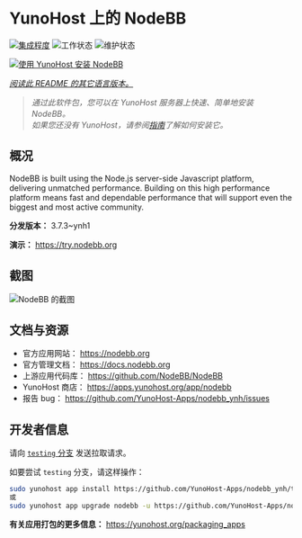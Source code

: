 <!--
注意：此 README 由 <https://github.com/YunoHost/apps/tree/master/tools/readme_generator> 自动生成
请勿手动编辑。
-->

# YunoHost 上的 NodeBB

[![集成程度](https://apps.yunohost.org/badge/integration/nodebb)](https://ci-apps.yunohost.org/ci/apps/nodebb/)
![工作状态](https://apps.yunohost.org/badge/state/nodebb)
![维护状态](https://apps.yunohost.org/badge/maintained/nodebb)

[![使用 YunoHost 安装 NodeBB](https://install-app.yunohost.org/install-with-yunohost.svg)](https://install-app.yunohost.org/?app=nodebb)

*[阅读此 README 的其它语言版本。](./ALL_README.md)*

> *通过此软件包，您可以在 YunoHost 服务器上快速、简单地安装 NodeBB。*  
> *如果您还没有 YunoHost，请参阅[指南](https://yunohost.org/install)了解如何安装它。*

## 概况

NodeBB is built using the Node.js server-side Javascript platform, delivering unmatched performance.
Building on this high performance platform means fast and dependable performance that will support even the biggest and most active community.

**分发版本：** 3.7.3~ynh1

**演示：** <https://try.nodebb.org>

## 截图

![NodeBB 的截图](./doc/screenshots/screenshot.png)

## 文档与资源

- 官方应用网站： <https://nodebb.org>
- 官方管理文档： <https://docs.nodebb.org>
- 上游应用代码库： <https://github.com/NodeBB/NodeBB>
- YunoHost 商店： <https://apps.yunohost.org/app/nodebb>
- 报告 bug： <https://github.com/YunoHost-Apps/nodebb_ynh/issues>

## 开发者信息

请向 [`testing` 分支](https://github.com/YunoHost-Apps/nodebb_ynh/tree/testing) 发送拉取请求。

如要尝试 `testing` 分支，请这样操作：

```bash
sudo yunohost app install https://github.com/YunoHost-Apps/nodebb_ynh/tree/testing --debug
或
sudo yunohost app upgrade nodebb -u https://github.com/YunoHost-Apps/nodebb_ynh/tree/testing --debug
```

**有关应用打包的更多信息：** <https://yunohost.org/packaging_apps>
